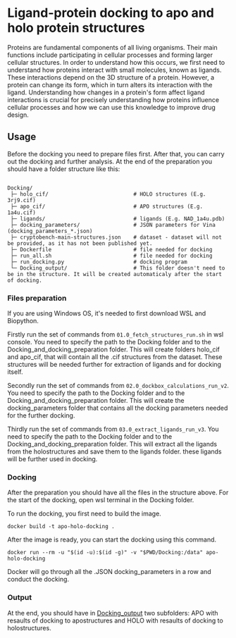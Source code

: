 # Ligand-protein docking to apo and holo protein structures
Proteins are fundamental components of all living organisms. Their main functions include participating in cellular processes and forming larger cellular structures. In order to understand how this occurs, we first need to understand how proteins interact with small molecules, known as ligands. These interactions depend on the 3D structure of a protein. However, a protein can change its form, which in turn alters its interaction with the ligand. Understanding how changes in a protein's form affect ligand interactions is crucial for precisely understanding how proteins influence cellular processes and how we can use this knowledge to improve drug design.
## Usage
Before the docking you need to prepare files first. After that, you can carry out the docking and further analysis.
At the end of the preparation you should have a folder structure like this:

```text

Docking/
 ├─ holo_cif/                           # HOLO structures (E.g. 3rj9.cif)
 ├─ apo_cif/                            # APO structures (E.g. 1a4u.cif)
 ├─ ligands/                            # ligands (E.g. NAD_1a4u.pdb)
 ├─ docking_parameters/                 # JSON parameters for Vina (docking_parameters_*.json)
 ├─ cryptobench-main-structures.json    # dataset - dataset will not be provided, as it has not been published yet.
 ├─ Dockerfile                          # file needed for docking
 ├─ run_all.sh                          # file needed for docking
 ├─ run_docking.py                      # docking program 
 └─ Docking_output/                     # This folder doesn't need to be in the structure. It will be created automaticaly after the start of docking. 
```
### Files preparation
If you are using Windows OS, it's needed to first download WSL and Biopython.

Firstly run the set of commands from  `01.0_fetch_structures_run.sh` in wsl console. You need to specify the path to the Docking folder and to the Docking_and_docking_preparation folder. This will create folders holo_cif and apo_cif, that will contain all the .cif structures from the dataset. These structures will be needed further for extraction of ligands and for docking itself.

Secondly run the set of commands from `02.0_dockbox_calculations_run_v2`. You need to specify the path to the Docking folder and to the Docking_and_docking_preparation folder. This will create the docking_parameters folder that contains all the docking parameters needed for the further docking.

Thirdly run the set of commands from `03.0_extract_ligands_run_v3`. You need to specify the path to the Docking folder and to the Docking_and_docking_preparation folder. This will extract all the ligands from the holostructures and save them to the ligands folder. these ligands will be further used in docking.

### Docking
After the preparation you should have all the files in the structure above.
For the start of the docking, open wsl terminal in the Docking folder. 

To run the docking, you first need to build the image.
```console
docker build -t apo-holo-docking .
```
After the image is ready, you can start the docking using this command.
```console
docker run --rm -u "$(id -u):$(id -g)" -v "$PWD/Docking:/data" apo-holo-docking 
```
Docker will go through all the .JSON docking_parameters in a row and conduct the docking.

### Output
At the end, you should have in [Docking_output](Docking_output) two subfolders: APO with resaults of docking to apostructures and HOLO with resaults of docking to holostructures.

